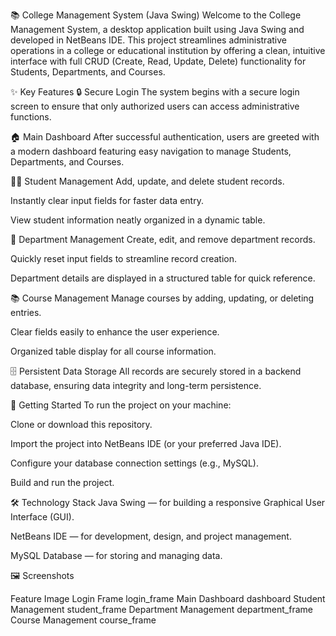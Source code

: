 📚 College Management System (Java Swing)
Welcome to the College Management System, a desktop application built using Java Swing and developed in NetBeans IDE.
This project streamlines administrative operations in a college or educational institution by offering a clean, intuitive interface with full CRUD (Create, Read, Update, Delete) functionality for Students, Departments, and Courses.

✨ Key Features
🔒 Secure Login
The system begins with a secure login screen to ensure that only authorized users can access administrative functions.

🏠 Main Dashboard
After successful authentication, users are greeted with a modern dashboard featuring easy navigation to manage Students, Departments, and Courses.

👨‍🎓 Student Management
Add, update, and delete student records.

Instantly clear input fields for faster data entry.

View student information neatly organized in a dynamic table.

🏢 Department Management
Create, edit, and remove department records.

Quickly reset input fields to streamline record creation.

Department details are displayed in a structured table for quick reference.

📚 Course Management
Manage courses by adding, updating, or deleting entries.

Clear fields easily to enhance the user experience.

Organized table display for all course information.

🗄️ Persistent Data Storage
All records are securely stored in a backend database, ensuring data integrity and long-term persistence.

🚀 Getting Started
To run the project on your machine:

Clone or download this repository.

Import the project into NetBeans IDE (or your preferred Java IDE).

Configure your database connection settings (e.g., MySQL).

Build and run the project.

🛠️ Technology Stack
Java Swing — for building a responsive Graphical User Interface (GUI).

NetBeans IDE — for development, design, and project management.

MySQL Database — for storing and managing data.

🖼️ Screenshots

Feature	Image
Login Frame	login_frame
Main Dashboard	dashboard
Student Management	student_frame
Department Management	department_frame
Course Management	course_frame
